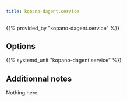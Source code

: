 ```yaml
---
title: kopano-dagent.service
---
```


{{% provided_by "kopano-dagent.service" %}}

## Options

{{% systemd_unit "kopano-dagent.service" %}}

## Additionnal notes

Nothing here.